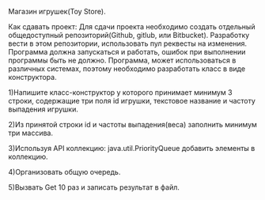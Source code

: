 Магазин игрушек(Toy Store).

Как сдавать проект:
Для сдачи проекта необходимо создать отдельный общедоступный репозиторий(Github, gitlub, или Bitbucket). Разработку вести в этом репозитории, использовать пул реквесты на изменения. Программа должна запускаться и работать, ошибок при выполнении программы быть не должно. Программа, может использоваться в различных системах, поэтому необходимо разработать класс в виде конструктора.

1)Напишите класс-конструктор у которого принимает минимум 3 строки, содержащие три поля id игрушки, текстовое название и частоту выпадения игрушки.

2)Из принятой строки id и частоты выпадения(веса) заполнить минимум три массива.

3)Используя API коллекцию: java.util.PriorityQueue добавить элементы в коллекцию.

4)Организовать общую очередь.

5)Вызвать Get 10 раз и записать результат в файл.
